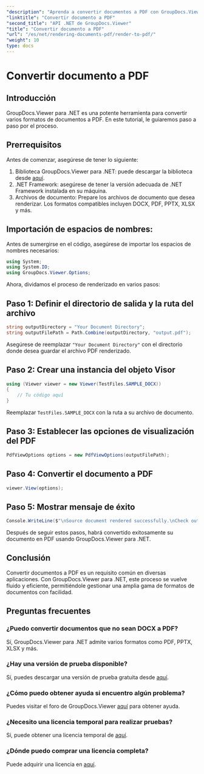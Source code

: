 ```yaml
---
"description": "Aprenda a convertir documentos a PDF con GroupDocs.Viewer para .NET. Incluye una guía paso a paso con requisitos previos y preguntas frecuentes."
"linktitle": "Convertir documento a PDF"
"second_title": "API .NET de GroupDocs.Viewer"
"title": "Convertir documento a PDF"
"url": "/es/net/rendering-documents-pdf/render-to-pdf/"
"weight": 10
type: docs
---
```

# Convertir documento a PDF

## Introducción
GroupDocs.Viewer para .NET es una potente herramienta para convertir varios formatos de documentos a PDF. En este tutorial, le guiaremos paso a paso por el proceso.
## Prerrequisitos

Antes de comenzar, asegúrese de tener lo siguiente:
1. Biblioteca GroupDocs.Viewer para .NET: puede descargar la biblioteca desde [aquí](https://releases.groupdocs.com/viewer/net/).
2. .NET Framework: asegúrese de tener la versión adecuada de .NET Framework instalada en su máquina.
3. Archivos de documento: Prepare los archivos de documento que desea renderizar. Los formatos compatibles incluyen DOCX, PDF, PPTX, XLSX y más.

## Importación de espacios de nombres:
Antes de sumergirse en el código, asegúrese de importar los espacios de nombres necesarios:
```csharp
using System;
using System.IO;
using GroupDocs.Viewer.Options;
```

Ahora, dividamos el proceso de renderizado en varios pasos:
## Paso 1: Definir el directorio de salida y la ruta del archivo
```csharp
string outputDirectory = "Your Document Directory";
string outputFilePath = Path.Combine(outputDirectory, "output.pdf");
```
Asegúrese de reemplazar `"Your Document Directory"` con el directorio donde desea guardar el archivo PDF renderizado.
## Paso 2: Crear una instancia del objeto Visor
```csharp
using (Viewer viewer = new Viewer(TestFiles.SAMPLE_DOCX))
{
    // Tu código aquí
}
```
Reemplazar `TestFiles.SAMPLE_DOCX` con la ruta a su archivo de documento.
## Paso 3: Establecer las opciones de visualización del PDF
```csharp
PdfViewOptions options = new PdfViewOptions(outputFilePath);
```
## Paso 4: Convertir el documento a PDF
```csharp
viewer.View(options);
```
## Paso 5: Mostrar mensaje de éxito
```csharp
Console.WriteLine($"\nSource document rendered successfully.\nCheck output in {outputDirectory}.");
```
Después de seguir estos pasos, habrá convertido exitosamente su documento en PDF usando GroupDocs.Viewer para .NET.

## Conclusión
Convertir documentos a PDF es un requisito común en diversas aplicaciones. Con GroupDocs.Viewer para .NET, este proceso se vuelve fluido y eficiente, permitiéndole gestionar una amplia gama de formatos de documentos con facilidad.
## Preguntas frecuentes
### ¿Puedo convertir documentos que no sean DOCX a PDF?
Sí, GroupDocs.Viewer para .NET admite varios formatos como PDF, PPTX, XLSX y más.
### ¿Hay una versión de prueba disponible?
Sí, puedes descargar una versión de prueba gratuita desde [aquí](https://releases.groupdocs.com/).
### ¿Cómo puedo obtener ayuda si encuentro algún problema?
Puedes visitar el foro de GroupDocs.Viewer [aquí](https://forum.groupdocs.com/c/viewer/9) para obtener ayuda.
### ¿Necesito una licencia temporal para realizar pruebas?
Sí, puede obtener una licencia temporal de [aquí](https://purchase.groupdocs.com/temporary-license/).
### ¿Dónde puedo comprar una licencia completa?
Puede adquirir una licencia en [aquí](https://purchase.groupdocs.com/buy).